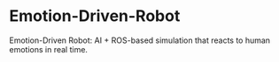 # Emotion-Driven-Robot
Emotion-Driven Robot: AI + ROS-based simulation that reacts to human emotions in real time.
